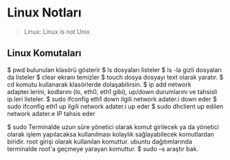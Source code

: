 # Linux Notları

> Linux: Linux is not Unix
 
## Linux Komutaları

$ pwd	bulunulan klasörü gösterir
$ ls	dosyaları listeler
$ ls -la	gizli dosyaları da listeler
$ clear	ekranı temizler
$ touch dosya	dosyayı text olarak yaratır.
$ cd  komutu kullanarak klasörlerde dolaşabilirsin.
$ ip add	network adapter.lerini, kodlarını (lo, eth0, eth1 gibi), up/down durumlarını ve tahsisli ip.leri listeler.
$ sudo ifconfig eth1 down	ilgili network adater.i down eder
$ sudo ifconfig eth1 up		ilgili network adater.i up eder
$ sudo dhclient 		up edilen network adater.e IP tahsis eder

$ sudo Terminalde uzun süre yönetici olarak komut girilecek ya da yönetici olarak işlem yapılacaksa kullanılması kolaylık sağlayabilecek komutlardan biridir. root girişi olarak kullanılan komuttur. ubuntu dağıtımlarında terminalde root'a geçmeye yarayan komuttur.
$ sudo –s	araştır bak.
